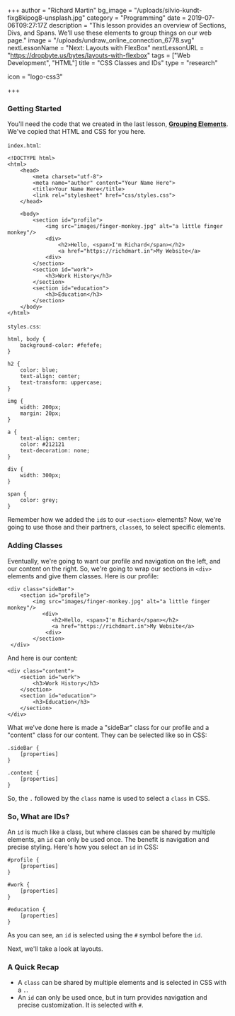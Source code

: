 +++
author = "Richard Martin"
bg_image = "/uploads/silvio-kundt-fixg8kipog8-unsplash.jpg"
category = "Programming"
date = 2019-07-06T09:27:17Z
description = "This lesson provides an overview of Sections, Divs, and Spans. We'll use these elements to group things on our web page."
image = "/uploads/undraw_online_connection_6778.svg"
nextLessonName = "Next: Layouts with FlexBox"
nextLessonURL = "https://dropbyte.us/bytes/layouts-with-flexbox"
tags = ["Web Development", "HTML"]
title = "CSS Classes and IDs"
type = "research"

icon = "logo-css3"

+++
### Getting Started

You'll need the code that we created in the last lesson, [**Grouping Elements**](https://dropbyte.us/bytes/grouping-elements/). We've copied that HTML and CSS for you here.

`index.html`:

    <!DOCTYPE html>
    <html>
        <head>
            <meta charset="utf-8">
            <meta name="author" content="Your Name Here">
            <title>Your Name Here</title>
            <link rel="stylesheet" href="css/styles.css">
        </head>
    
        <body>
            <section id="profile">
    			<img src="images/finger-monkey.jpg" alt="a little finger monkey"/>
                <div>
                    <h2>Hello, <span>I'm Richard</span></h2>
                    <a href="https://richdmart.in">My Website</a>
                <div>
            </section>
            <section id="work">
                <h3>Work History</h3>
            </section>
            <section id="education">
                <h3>Education</h3>
            </section>
        </body>
    </html>

`styles.css`:

    html, body {
        background-color: #fefefe;
    }
    
    h2 {
        color: blue;
        text-align: center;
        text-transform: uppercase;
    }
    
    img {
        width: 200px;
        margin: 20px;
    }
    
    a {
        text-align: center;
        color: #212121
        text-decoration: none;
    }
    
    div {
        width: 300px;
    }
    
    span {
        color: grey;
    }

Remember how we added the `id`s to our `<section>` elements? Now, we're going to use those and their partners, `class`es, to select specific elements.

### Adding Classes

Eventually, we're going to want our profile and navigation on the left, and our content on the right. So, we're going to wrap our sections in `<div>` elements and give them classes. Here is our profile:

    <div class="sideBar">
    	<section id="profile">
    		<img src="images/finger-monkey.jpg" alt="a little finger monkey"/>
               <div>
                  <h2>Hello, <span>I'm Richard</span></h2>
                  <a href="https://richdmart.in">My Website</a>
                <div>
            </section>
     </div>

And here is our content:

    <div class="content">
    	<section id="work">
            <h3>Work History</h3>
        </section>
        <section id="education">
            <h3>Education</h3>
        </section>
    </div>

What we've done here is made a "sideBar" class for our profile and a "content" class for our content. They can be selected like so in CSS:

    .sideBar {
    	[properties]
    }
    
    .content {
    	[properties]
    }

So, the `.` followed by the `class` name is used to select a `class` in CSS.

### So, What are IDs?

An `id` is much like a class, but where classes can be shared by multiple elements, an `id` can only be used once. The benefit is navigation and precise styling. Here's how you select an `id` in CSS:

    #profile {
    	[properties]
    }
    
    #work {
    	[properties]
    }
    
    #education {
    	[properties]
    }

As you can see, an `id` is selected using the `#` symbol before the `id`.

Next, we'll take a look at layouts.

### A Quick Recap

* A `class` can be shared by multiple elements and is selected in CSS with a `.`.
* An `id` can only be used once, but in turn provides navigation and precise customization. It is selected with `#`.